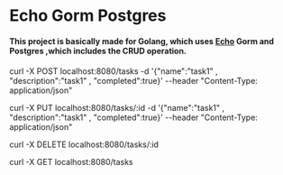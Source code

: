 # Echo Gorm Postgres

#### This project is basically made for Golang, which uses [Echo](https://github.com/labstack/echo) Gorm and Postgres ,which includes the CRUD operation.


####

curl -X POST localhost:8080/tasks    -d '{"name":"task1" , "description":"task1" , "completed":true}'   --header "Content-Type: application/json"



curl -X PUT localhost:8080/tasks/:id -d '{"name":"task1" , "description":"task1" , "completed":true}'   --header "Content-Type: application/json"


curl -X DELETE localhost:8080/tasks/:id


curl -X GET localhost:8080/tasks
